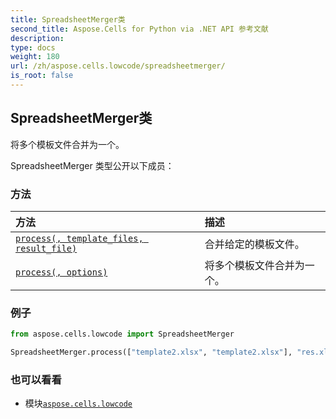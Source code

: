 ```yaml
---
title: SpreadsheetMerger类
second_title: Aspose.Cells for Python via .NET API 参考文献
description:
type: docs
weight: 180
url: /zh/aspose.cells.lowcode/spreadsheetmerger/
is_root: false
---
```

## SpreadsheetMerger类
将多个模板文件合并为一个。



SpreadsheetMerger 类型公开以下成员：

### 方法
|方法|描述|
| :- | :- |
| [`process(, template_files, result_file)`](/cells/python-net/zh/aspose.cells.lowcode/spreadsheetmerger/process/#list-str) |合并给定的模板文件。|
| [`process(, options)`](/cells/python-net/zh/aspose.cells.lowcode/spreadsheetmerger/process/#aspose.cells.lowcode.lowcodemergeoptions) |将多个模板文件合并为一个。|



### 例子

```python
from aspose.cells.lowcode import SpreadsheetMerger

SpreadsheetMerger.process(["template2.xlsx", "template2.xlsx"], "res.xlsx")

```

### 也可以看看
* 模块[`aspose.cells.lowcode`](..)
